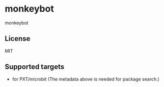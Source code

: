 # monkeybot 
monkeybot 


## License

MIT

## Supported targets

* for PXT/microbit
(The metadata above is needed for package search.)


